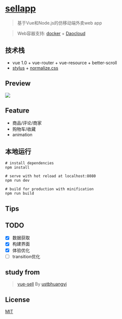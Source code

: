 # [sellapp](http://sellapp.littlewin.info:3333/)

> 基于Vue和Node.js的仿移动端外卖web app

> Web容器支持: [docker](https://www.docker.com/) + [Daocloud](https://www.daocloud.io/) 

## 技术栈
- vue 1.0 + vue-router + vue-resource + better-scroll
- [stylus](https://github.com/stylus/stylus) + [normalize.css](https://github.com/necolas/normalize.css)

## Preview
![](https://cloud.githubusercontent.com/assets/14028075/21790600/6c6101ea-d718-11e6-8c75-6a7c1e86202d.gif)

## Feature

- 商品/评论/商家
- 购物车/收藏
- animation

## 本地运行
``` shell
# install dependencies
npm install

# serve with hot reload at localhost:8080
npm run dev

# build for production with minification
npm run build
```

## Tips
 
## TODO
 - [x] 数据获取
 - [x] 构建界面
 - [x] 体验优化
 - [ ] transition优化

## study from
 > [vue-sell](https://github.com/ustbhuangyi/vue-sell) By [ustbhuangyi](https://github.com/ustbhuangyi)

## License
 [MIT](http://opensource.org/licenses/MIT)
